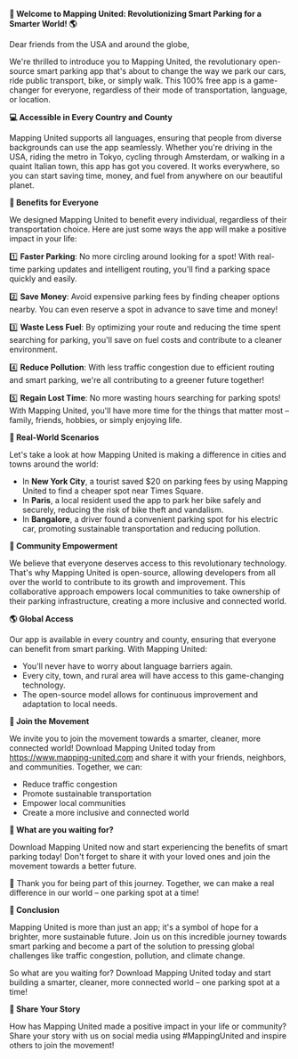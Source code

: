 **🚀 Welcome to Mapping United: Revolutionizing Smart Parking for a Smarter World! 🌎**

Dear friends from the USA and around the globe,

We're thrilled to introduce you to Mapping United, the revolutionary open-source smart parking app that's about to change the way we park our cars, ride public transport, bike, or simply walk. This 100% free app is a game-changer for everyone, regardless of their mode of transportation, language, or location.

**💻 Accessible in Every Country and County**

Mapping United supports all languages, ensuring that people from diverse backgrounds can use the app seamlessly. Whether you're driving in the USA, riding the metro in Tokyo, cycling through Amsterdam, or walking in a quaint Italian town, this app has got you covered. It works everywhere, so you can start saving time, money, and fuel from anywhere on our beautiful planet.

**👥 Benefits for Everyone**

We designed Mapping United to benefit every individual, regardless of their transportation choice. Here are just some ways the app will make a positive impact in your life:

1️⃣ **Faster Parking**: No more circling around looking for a spot! With real-time parking updates and intelligent routing, you'll find a parking space quickly and easily.

2️⃣ **Save Money**: Avoid expensive parking fees by finding cheaper options nearby. You can even reserve a spot in advance to save time and money!

3️⃣ **Waste Less Fuel**: By optimizing your route and reducing the time spent searching for parking, you'll save on fuel costs and contribute to a cleaner environment.

4️⃣ **Reduce Pollution**: With less traffic congestion due to efficient routing and smart parking, we're all contributing to a greener future together!

5️⃣ **Regain Lost Time**: No more wasting hours searching for parking spots! With Mapping United, you'll have more time for the things that matter most – family, friends, hobbies, or simply enjoying life.

**🌟 Real-World Scenarios**

Let's take a look at how Mapping United is making a difference in cities and towns around the world:

* In **New York City**, a tourist saved $20 on parking fees by using Mapping United to find a cheaper spot near Times Square.
* In **Paris**, a local resident used the app to park her bike safely and securely, reducing the risk of bike theft and vandalism.
* In **Bangalore**, a driver found a convenient parking spot for his electric car, promoting sustainable transportation and reducing pollution.

**🤝 Community Empowerment**

We believe that everyone deserves access to this revolutionary technology. That's why Mapping United is open-source, allowing developers from all over the world to contribute to its growth and improvement. This collaborative approach empowers local communities to take ownership of their parking infrastructure, creating a more inclusive and connected world.

**🌎 Global Access**

Our app is available in every country and county, ensuring that everyone can benefit from smart parking. With Mapping United:

* You'll never have to worry about language barriers again.
* Every city, town, and rural area will have access to this game-changing technology.
* The open-source model allows for continuous improvement and adaptation to local needs.

**🎉 Join the Movement**

We invite you to join the movement towards a smarter, cleaner, more connected world! Download Mapping United today from https://www.mapping-united.com and share it with your friends, neighbors, and communities. Together, we can:

* Reduce traffic congestion
* Promote sustainable transportation
* Empower local communities
* Create a more inclusive and connected world

**🎁 What are you waiting for?**

Download Mapping United now and start experiencing the benefits of smart parking today! Don't forget to share it with your loved ones and join the movement towards a better future.

💚 Thank you for being part of this journey. Together, we can make a real difference in our world – one parking spot at a time!

**🌟 Conclusion**

Mapping United is more than just an app; it's a symbol of hope for a brighter, more sustainable future. Join us on this incredible journey towards smart parking and become a part of the solution to pressing global challenges like traffic congestion, pollution, and climate change.

So what are you waiting for? Download Mapping United today and start building a smarter, cleaner, more connected world – one parking spot at a time!

**💬 Share Your Story**

How has Mapping United made a positive impact in your life or community? Share your story with us on social media using #MappingUnited and inspire others to join the movement!